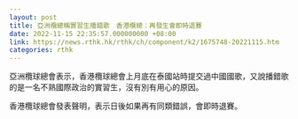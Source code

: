 ```yaml
---
layout: post
title: 亞洲欖總稱實習生播錯歌　香港欖總：再發生會即時退賽
date: 2022-11-15 22:35:57.000000000 +08:00
link: https://news.rthk.hk/rthk/ch/component/k2/1675748-20221115.htm
categories: rthk
---
```


亞洲欖球總會表示，香港欖球總會上月底在泰國站時提交過中國國歌，又說播錯歌的是一名不熟國際政治的實習生，沒有別有用心的原因。

香港欖球總會發表聲明，表示日後如果再有同類錯誤，會即時退賽。

